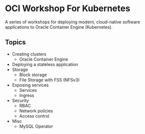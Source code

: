 # OCI Workshop For Kubernetes

A series of workshops for deploying modern, cloud-native software applications to Oracle Container Engine (Kubernetes).

## Topics

* Creating clusters
  - Oracle Container Engine
* Deploying a stateless application
* Storage
  - Block storage
  - File Storage with FSS (NFSv3)
* Exposing services
  - Services
  - Ingress
* Security
  - RBAC
  - Network policies
  - Access control
* Misc
  - MySQL Operator
